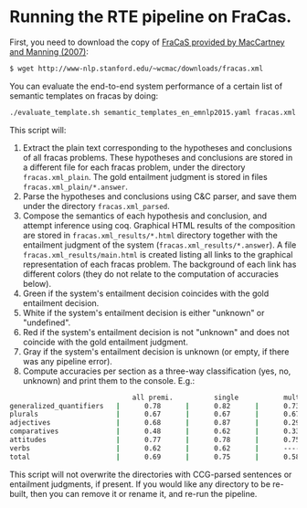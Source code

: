 # Running the RTE pipeline on FraCas.

First, you need to download the copy of [FraCaS provided by MacCartney and Manning (2007)](http://www-nlp.stanford.edu/~wcmac/downloads/fracas.xml):

```bash
$ wget http://www-nlp.stanford.edu/~wcmac/downloads/fracas.xml
```

You can evaluate the end-to-end system performance of a certain list of semantic templates on
fracas by doing:

```bash
./evaluate_template.sh semantic_templates_en_emnlp2015.yaml fracas.xml
```

This script will:

1. Extract the plain text corresponding to the hypotheses and conclusions of all fracas problems. These hypotheses and conclusions are stored in a different file for each fracas problem, under the directory `fracas.xml_plain`. The gold entailment judgment is stored in files `fracas.xml_plain/*.answer`.
2. Parse the hypotheses and conclusions using C&C parser, and save them under the directory `fracas.xml_parsed`.
3. Compose the semantics of each hypothesis and conclusion, and attempt inference using coq. Graphical HTML results of the composition are stored in `fracas.xml_results/*.html` directory together with the entailment judgment of the system (`fracas.xml_results/*.answer`).
A file `fracas.xml_results/main.html` is created listing all links to the graphical representation of each fracas problem. The background of each link has different colors (they do not relate to the computation of accuracies below).
  1. Green if the system's entailment decision coincides with the gold entailment decision.
  2. White if the system's entailment decision is either "unknown" or "undefined".
  3. Red if the system's entailment decision is not "unknown" and does not coincide with the gold entailment judgment.
  4. Gray if the system's entailment decision is unknown (or empty, if there was any pipeline error).
4. Compute accuracies per section as a three-way classification (yes, no, unknown) and print them to the console. E.g.:

```bash
                              all premi.          single           multi
generalized_quantifiers   |      0.78      |      0.82      |      0.73     
plurals                   |      0.67      |      0.67      |      0.67     
adjectives                |      0.68      |      0.87      |      0.29     
comparatives              |      0.48      |      0.62      |      0.33     
attitudes                 |      0.77      |      0.78      |      0.75     
verbs                     |      0.62      |      0.62      |      ----     
total                     |      0.69      |      0.75      |      0.58     
```

This script will not overwrite the directories with CCG-parsed sentences or entailment judgments, if present. If you would like any directory to be re-built, then you can remove it or rename it, and re-run the pipeline.

